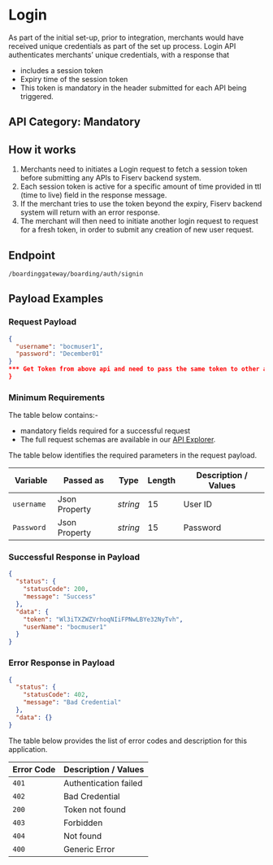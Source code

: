 # Login

As part of the initial set-up, prior to integration, merchants would have received unique credentials as part of the set up process.
Login API authenticates merchants’ unique credentials, with a response that 

- includes a session token
- Expiry time of the session token
- This token is mandatory in the header submitted for each API being triggered. 


## API Category: Mandatory

## How it works

1. Merchants need to initiates a Login request to fetch a session token before submitting any APIs to Fiserv backend system.
2. Each session token is active for a specific amount of time provided in ttl (time to live) field in the response message.
3. If the merchant tries to use the token beyond the expiry, Fiserv backend system will return with an error response.
4. The merchant will then need to initiate another login request to request for a fresh token, in order to submit any creation of new user request.


## Endpoint

`/boardinggateway/boarding/auth/signin`

## Payload Examples

### Request Payload

```json
{
  "username": "bocmuser1",
  "password": "December01"
}
*** Get Token from above api and need to pass the same token to other apies.***
}
``` 

### Minimum Requirements

The table below contains:-
- mandatory fields required for a successful request
- The full request schemas are available in our [API Explorer](../api/?type=post&path=/boardinggateway/boarding/auth/signin).

The table below identifies the required parameters in the request payload.

| Variable | Passed as | Type | Length | Description / Values |
| -------- | ------- | -- | ------------ | ------------------ |
| `username` | Json Property | *string* | 15 | User ID |
| `Password ` | Json Property | *string* | 15 | Password |

### Successful Response in Payload

```json
{
  "status": {
    "statusCode": 200,
    "message": "Success"
  },
  "data": {
    "token": "Wl3iTXZWZVrhoqNIiFPNwLBYe32NyTvh",
    "userName": "bocmuser1"
  }
}
```

### Error Response in Payload

```json
{
  "status": {
    "statusCode": 402,
    "message": "Bad Credential"
  },
  "data": {}
}
```

The table below provides the list of error codes and description for this application.

| Error Code |  Description / Values |
| --------  | ------------------ |
| `401` | Authentication failed |
| `402` | Bad Credential |
|`200`| Token not found |   
|`403`| Forbidden |
|`404`|  Not found |  
|`400`| Generic Error |
